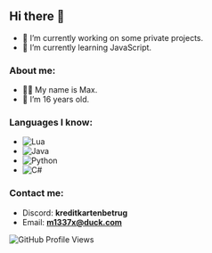 ## Hi there 👋

- 🔭 I’m currently working on some private projects.
- 🌱 I’m currently learning JavaScript.

### About me:
- 🧑‍💻 My name is Max.
- 🎂 I’m 16 years old.

### Languages I know:
- ![Lua](https://img.shields.io/badge/Lua-2C2D72?style=for-the-badge&logo=lua&logoColor=white)
- ![Java](https://img.shields.io/badge/Java-007396?style=for-the-badge&logo=java&logoColor=white)
- ![Python](https://img.shields.io/badge/Python-3776AB?style=for-the-badge&logo=python&logoColor=white)
- ![C#](https://img.shields.io/badge/C%23-239120?style=for-the-badge&logo=c-sharp&logoColor=white)

### Contact me:
- Discord: **kreditkartenbetrug**
- Email: **m1337x@duck.com**

![GitHub Profile Views](https://komarev.com/ghpvc/?username=m1337xx&style=flat-square)
